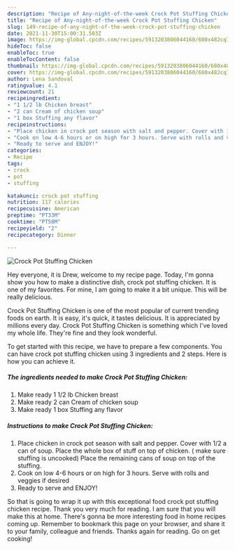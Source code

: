 ```yaml
---
description: "Recipe of Any-night-of-the-week Crock Pot Stuffing Chicken"
title: "Recipe of Any-night-of-the-week Crock Pot Stuffing Chicken"
slug: 149-recipe-of-any-night-of-the-week-crock-pot-stuffing-chicken
date: 2021-11-30T15:00:31.503Z
image: https://img-global.cpcdn.com/recipes/5913203806044160/680x482cq70/crock-pot-stuffing-chicken-recipe-main-photo.jpg
hideToc: false
enableToc: true
enableTocContent: false
thumbnail: https://img-global.cpcdn.com/recipes/5913203806044160/680x482cq70/crock-pot-stuffing-chicken-recipe-main-photo.jpg
cover: https://img-global.cpcdn.com/recipes/5913203806044160/680x482cq70/crock-pot-stuffing-chicken-recipe-main-photo.jpg
author: Lena Sandoval
ratingvalue: 4.1
reviewcount: 21
recipeingredient:
- "1 1/2 lb Chicken breast"
- "2 can Cream of chicken soup"
- "1 box Stuffing any flavor"
recipeinstructions:
- "Place chicken in crock pot season with salt and pepper. Cover with 1/2 a can of soup. Place the whole box of stuff on top of chicken. ( make sure stuffing is uncooked) Place the remaining cans of soup on top of the stuffing."
- "Cook on low 4-6 hours or on high for 3 hours. Serve with rolls and veggies if desired"
- "Ready to serve and ENJOY!"
categories:
- Recipe
tags:
- crock
- pot
- stuffing

katakunci: crock pot stuffing 
nutrition: 117 calories
recipecuisine: American
preptime: "PT33M"
cooktime: "PT50M"
recipeyield: "2"
recipecategory: Dinner

---
```



![Crock Pot Stuffing Chicken](https://img-global.cpcdn.com/recipes/5913203806044160/680x482cq70/crock-pot-stuffing-chicken-recipe-main-photo.jpg)

Hey everyone, it is Drew, welcome to my recipe page. Today, I'm gonna show you how to make a distinctive dish, crock pot stuffing chicken. It is one of my favorites. For mine, I am going to make it a bit unique. This will be really delicious.

Crock Pot Stuffing Chicken is one of the most popular of current trending foods on earth. It is easy, it's quick, it tastes delicious. It is appreciated by millions every day. Crock Pot Stuffing Chicken is something which I've loved my whole life. They're fine and they look wonderful.




To get started with this recipe, we have to prepare a few components. You can have crock pot stuffing chicken using 3 ingredients and 2 steps. Here is how you can achieve it.

<!--inarticleads1-->

##### The ingredients needed to make Crock Pot Stuffing Chicken:

1. Make ready 1 1/2 lb Chicken breast
1. Make ready 2 can Cream of chicken soup
1. Make ready 1 box Stuffing any flavor




<!--inarticleads2-->

##### Instructions to make Crock Pot Stuffing Chicken:

1. Place chicken in crock pot season with salt and pepper. Cover with 1/2 a can of soup. Place the whole box of stuff on top of chicken. ( make sure stuffing is uncooked) Place the remaining cans of soup on top of the stuffing.
1. Cook on low 4-6 hours or on high for 3 hours. Serve with rolls and veggies if desired
1. Ready to serve and ENJOY!



So that is going to wrap it up with this exceptional food crock pot stuffing chicken recipe. Thank you very much for reading. I am sure that you will make this at home. There's gonna be more interesting food in home recipes coming up. Remember to bookmark this page on your browser, and share it to your family, colleague and friends. Thanks again for reading. Go on get cooking!
